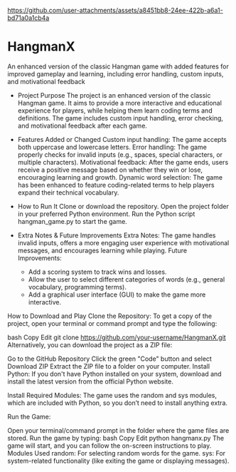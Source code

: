 

https://github.com/user-attachments/assets/a8451bb8-24ee-422b-a6a1-bd71a0a1cb4a

# HangmanX
An enhanced version of the classic Hangman game with added features for improved gameplay and learning, including error handling, custom inputs, and motivational feedback

* Project Purpose
The project is an enhanced version of the classic Hangman game. It aims to provide a more interactive and educational experience for players, while helping them learn coding terms and definitions. The game includes custom input handling, error checking, and motivational feedback after each game.

* Features Added or Changed
  Custom input handling: The game accepts both uppercase and lowercase letters.
  Error handling: The game properly checks for invalid inputs (e.g., spaces, special characters, or multiple characters).
  Motivational feedback: After the game ends, users receive a positive message based on whether they win or lose, encouraging learning and growth.
  Dynamic word selection: The game has been enhanced to feature coding-related terms to help players expand their technical vocabulary.
  
* How to Run It
  Clone or download the repository.
  Open the project folder in your preferred Python environment.
  Run the Python script hangman_game.py to start the game.
  
* Extra Notes & Future Improvements
  Extra Notes: The game handles invalid inputs, offers a more engaging user experience with motivational messages, and encourages learning while playing.
  Future Improvements:
    - Add a scoring system to track wins and losses.
    - Allow the user to select different categories of words (e.g., general vocabulary, programming terms).
    - Add a graphical user interface (GUI) to make the game more interactive.

How to Download and Play
Clone the Repository: To get a copy of the project, open your terminal or command prompt and type the following:

bash
Copy
Edit
git clone https://github.com/your-username/HangmanX.git
Alternatively, you can download the project as a ZIP file:

Go to the GitHub Repository
Click the green "Code" button and select Download ZIP
Extract the ZIP file to a folder on your computer.
Install Python: If you don't have Python installed on your system, download and install the latest version from the official Python website.

Install Required Modules: The game uses the random and sys modules, which are included with Python, so you don’t need to install anything extra.

Run the Game:

Open your terminal/command prompt in the folder where the game files are stored.
Run the game by typing:
bash
Copy
Edit
python hangmanx.py
The game will start, and you can follow the on-screen instructions to play.
Modules Used
random: For selecting random words for the game.
sys: For system-related functionality (like exiting the game or displaying messages).



